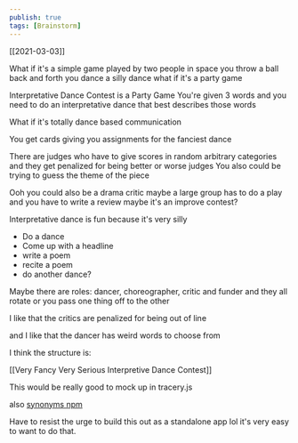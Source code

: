 ```yaml
---
publish: true
tags: [Brainstorm]
---
```

[[2021-03-03]]

What if it's a simple game played by two people in space
you throw a ball back and forth
you dance a silly dance
what if it's a party game


Interpretative Dance Contest is a Party Game
You're given 3 words and you need to do an interpretative dance that best describes those words

What if it's totally dance based communication

You get cards giving you assignments for the fanciest dance 

There are judges who have to give scores in random arbitrary categories and they get penalized for being better or worse judges
You also could be trying to guess the theme of the piece

Ooh you could also be a drama critic
maybe a large group has to do a play and you have to write a review
maybe it's an improve contest?

Interpretative dance is fun because it's very silly

- Do a dance
- Come up with a headline 
- write a poem
- recite a poem
- do another dance?

Maybe there are roles: dancer, choreographer, critic and funder and they all rotate
or you pass one thing off to the other

I like that the critics are penalized for being out of line

and I like that the dancer has weird words to choose from

I think the structure is:


[[Very Fancy Very Serious Interpretive Dance Contest]]

This would be really good to mock up in tracery.js

also [synonyms npm](https://www.npmjs.com/package/synonyms)


Have to resist the urge to build this out as a standalone app lol it's very easy to want to do that.